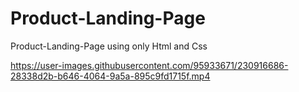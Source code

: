 # Product-Landing-Page
Product-Landing-Page using only Html and Css




https://user-images.githubusercontent.com/95933671/230916686-28338d2b-b646-4064-9a5a-895c9fd1715f.mp4

